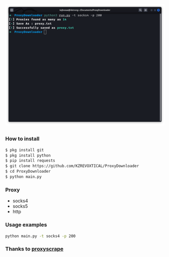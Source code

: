 ![gambar](https://raw.githubusercontent.com/KZREVOXTICAL/ProxyDownloader/main/Screenshot%20from%202022-09-19%2022-39-48.png)
##
### How to install
```Bash
$ pkg install git
$ pkg install python
$ pip install requests
$ git clone https://github.com/KZREVOXTICAL/ProxyDownloader
$ cd ProxyDownloader
$ python main.py
```
### Proxy
- socks4
- socks5
- http

### Usage examples
```Bash
python main.py -t socks4 -p 200
```

### Thanks to [proxyscrape](https://proxyscrape.com)
